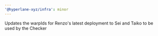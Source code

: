 ```yaml
---
'@hyperlane-xyz/infra': minor
---
```


Updates the warpIds for Renzo's latest deployment to Sei and Taiko to be used by the Checker
